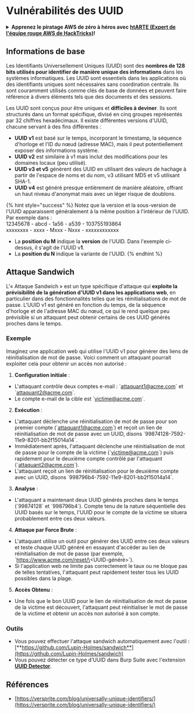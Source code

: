 # Vulnérabilités des UUID

<details>

<summary><strong>Apprenez le piratage AWS de zéro à héros avec</strong> <a href="https://training.hacktricks.xyz/courses/arte"><strong>htARTE (Expert de l'équipe rouge AWS de HackTricks)</strong></a><strong>!</strong></summary>

Autres façons de soutenir HackTricks :

* Si vous souhaitez voir votre **entreprise annoncée dans HackTricks** ou **télécharger HackTricks en PDF**, consultez les [**PLANS D'ABONNEMENT**](https://github.com/sponsors/carlospolop) !
* Obtenez le [**swag officiel PEASS & HackTricks**](https://peass.creator-spring.com)
* Découvrez [**La famille PEASS**](https://opensea.io/collection/the-peass-family), notre collection exclusive de [**NFT**](https://opensea.io/collection/the-peass-family)
* **Rejoignez le** 💬 [**groupe Discord**](https://discord.gg/hRep4RUj7f) ou le [**groupe Telegram**](https://t.me/peass) ou **suivez** nous sur **Twitter** 🐦 [**@carlospolopm**](https://twitter.com/hacktricks\_live)**.**
* **Partagez vos astuces de piratage en soumettant des PR aux** [**HackTricks**](https://github.com/carlospolop/hacktricks) et [**HackTricks Cloud**](https://github.com/carlospolop/hacktricks-cloud) dépôts GitHub.

</details>

## Informations de base

Les Identifiants Universellement Uniques (UUID) sont des **nombres de 128 bits utilisés pour identifier de manière unique des informations** dans les systèmes informatiques. Les UUID sont essentiels dans les applications où des identifiants uniques sont nécessaires sans coordination centrale. Ils sont couramment utilisés comme clés de base de données et peuvent faire référence à divers éléments tels que des documents et des sessions.

Les UUID sont conçus pour être uniques et **difficiles à deviner**. Ils sont structurés dans un format spécifique, divisé en cinq groupes représentés par 32 chiffres hexadécimaux. Il existe différentes versions d'UUID, chacune servant à des fins différentes :

* **UUID v1** est basé sur le temps, incorporant le timestamp, la séquence d'horloge et l'ID du nœud (adresse MAC), mais il peut potentiellement exposer des informations système.
* **UUID v2** est similaire à v1 mais inclut des modifications pour les domaines locaux (peu utilisé).
* **UUID v3 et v5** génèrent des UUID en utilisant des valeurs de hachage à partir de l'espace de noms et du nom, v3 utilisant MD5 et v5 utilisant SHA-1.
* **UUID v4** est généré presque entièrement de manière aléatoire, offrant un haut niveau d'anonymat mais avec un léger risque de doublons.

{% hint style="success" %}
Notez que la version et la sous-version de l'UUID apparaissent généralement à la même position à l'intérieur de l'UUID. Par exemple dans :\
12345678 - abcd - 1a56 - a539 - 103755193864\
xxxxxxxx  - xxxx - Mxxx - Nxxx - xxxxxxxxxxxx

* La **position du M** indique la **version** de l'UUID. Dans l'exemple ci-dessus, il s'agit de l'UUID v**1**.
* La **position du N** indique la variante de l'UUID.
{% endhint %}

## Attaque Sandwich

L'« Attaque Sandwich » est un type spécifique d'attaque qui **exploite la prévisibilité de la génération d'UUID v1 dans les applications web**, en particulier dans des fonctionnalités telles que les réinitialisations de mot de passe. L'UUID v1 est généré en fonction du temps, de la séquence d'horloge et de l'adresse MAC du nœud, ce qui le rend quelque peu prévisible si un attaquant peut obtenir certains de ces UUID générés proches dans le temps.

### Exemple

Imaginez une application web qui utilise l'UUID v1 pour générer des liens de réinitialisation de mot de passe. Voici comment un attaquant pourrait exploiter cela pour obtenir un accès non autorisé :

1. **Configuration initiale** :

* L'attaquant contrôle deux comptes e-mail : \`attaquant1@acme.com\` et \`attaquant2@acme.com\`.
* Le compte e-mail de la cible est \`victime@acme.com\`.

2. **Exécution** :

* L'attaquant déclenche une réinitialisation de mot de passe pour son premier compte (\`attaquant1@acme.com\`) et reçoit un lien de réinitialisation de mot de passe avec un UUID, disons \`99874128-7592-11e9-8201-bb2f15014a14\`.
* Immédiatement après, l'attaquant déclenche une réinitialisation de mot de passe pour le compte de la victime (\`victime@acme.com\`) puis rapidement pour le deuxième compte contrôlé par l'attaquant (\`attaquant2@acme.com\`).
* L'attaquant reçoit un lien de réinitialisation pour le deuxième compte avec un UUID, disons \`998796b4-7592-11e9-8201-bb2f15014a14\`.

3. **Analyse** :

* L'attaquant a maintenant deux UUID générés proches dans le temps (\`99874128\` et \`998796b4\`). Compte tenu de la nature séquentielle des UUID basés sur le temps, l'UUID pour le compte de la victime se situera probablement entre ces deux valeurs.

4. **Attaque par Force Brute** :

* L'attaquant utilise un outil pour générer des UUID entre ces deux valeurs et teste chaque UUID généré en essayant d'accéder au lien de réinitialisation de mot de passe (par exemple, \`https://www.acme.com/reset/\<UUID-généré>\`).
* Si l'application web ne limite pas correctement le taux ou ne bloque pas de telles tentatives, l'attaquant peut rapidement tester tous les UUID possibles dans la plage.

5. **Accès Obtenu** :

* Une fois que le bon UUID pour le lien de réinitialisation de mot de passe de la victime est découvert, l'attaquant peut réinitialiser le mot de passe de la victime et obtenir un accès non autorisé à son compte.

### Outils

* Vous pouvez effectuer l'attaque sandwich automatiquement avec l'outil : [**https://github.com/Lupin-Holmes/sandwich**](https://github.com/Lupin-Holmes/sandwich)
* Vous pouvez détecter ce type d'UUID dans Burp Suite avec l'extension [**UUID Detector**](https://portswigger.net/bappstore/65f32f209a72480ea5f1a0dac4f38248).

## Références

* [https://versprite.com/blog/universally-unique-identifiers/](https://versprite.com/blog/universally-unique-identifiers/)
